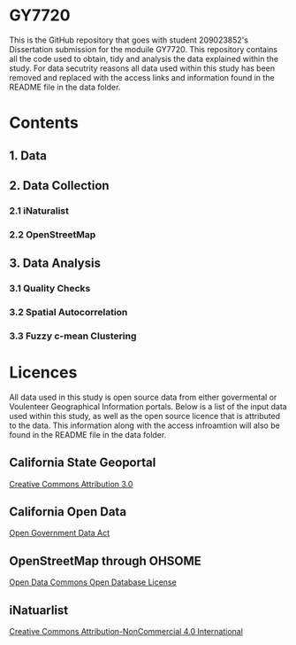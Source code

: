 # GY7720

This is the GitHub repository that goes with student 209023852's Dissertation submission for the moduile GY7720. This repository contains all the code used to obtain, tidy and analysis the data explained within the study. For data secutrity reasons all data used within this study has been removed and replaced with the access links and information found in the README file in the data folder. 

# Contents 
## 1. Data 
## 2. Data Collection
### 2.1 iNaturalist
### 2.2 OpenStreetMap
## 3. Data Analysis 
### 3.1 Quality Checks
### 3.2 Spatial Autocorrelation
### 3.3 Fuzzy c-mean Clustering

# Licences 

All data used in this study is open source data from either govermental or Voulenteer Geographical Information portals. Below is a list of the input data used within this study, as well as the open source licence that is attributed to the data. This information along with the access infroamtion will also be found in the README file in the data folder. 

## California State Geoportal 
[Creative Commons Attribution 3.0](https://creativecommons.org/licenses/by/3.0/)

## California Open Data
[Open Government Data Act](https://www.congress.gov/bill/115th-congress/house-bill/4174/text#toc-H8E449FBAEFA34E45A6F1F20EFB13ED95)

## OpenStreetMap through OHSOME
[Open Data Commons Open Database License](https://opendatacommons.org/licenses/odbl/)

## iNatuarlist 
[Creative Commons Attribution-NonCommercial 4.0 International](https://creativecommons.org/licenses/by-nc/4.0/legalcode)
